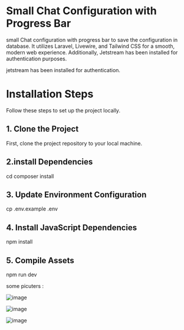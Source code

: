 # Small Chat Configuration with Progress Bar

small Chat configuration with progress bar to save the configuration in database. It utilizes Laravel, Livewire, and Tailwind CSS for a smooth, modern web experience. Additionally, Jetstream has been installed for authentication purposes.

jetstream has been installed for authentication.

# Installation Steps

Follow these steps to set up the project locally.

## 1. Clone the Project

First, clone the project repository to your local machine.

## 2.install Dependencies

cd <project-name>
composer install

## 3. Update Environment Configuration

cp .env.example .env


## 4. Install JavaScript Dependencies

npm install

## 5.  Compile Assets

npm run dev


 some picuters :

 ![image](https://github.com/majdaleid/webchat/assets/34122653/23c9bbfd-2895-4d34-bf7e-c50f87a0b5e8)

 
 ![image](https://github.com/majdaleid/webchat/assets/34122653/0ff15fc4-529e-4e95-8436-7f53fbd75fe7)

 ![image](https://github.com/majdaleid/webchat/assets/34122653/0d38db8e-247f-4df1-985c-c80d3f51c16c)




